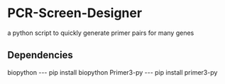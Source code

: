 # PCR-Screen-Designer
a python script to quickly generate primer pairs for many genes

## Dependencies
biopython --- pip install biopython
Primer3-py --- pip install primer3-py
